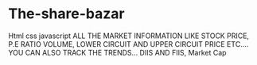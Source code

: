# The-share-bazar
Html css javascript 
ALL THE MARKET INFORMATION LIKE STOCK PRICE, P.E RATIO
VOLUME, LOWER CIRCUIT AND UPPER CIRCUIT PRICE ETC.... 
YOU CAN ALSO TRACK THE TRENDS... 
DIIS AND FIIS, 
Market Cap
